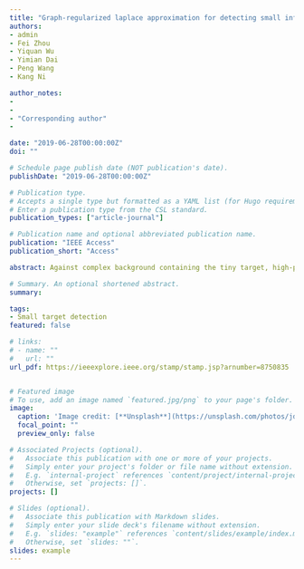 ```yaml
---
title: "Graph-regularized laplace approximation for detecting small infrared target against complex backgrounds"
authors:
- admin
- Fei Zhou
- Yiquan Wu
- Yimian Dai
- Peng Wang
- Kang Ni

author_notes:
- 
-
- "Corresponding author"
-

date: "2019-06-28T00:00:00Z"
doi: ""

# Schedule page publish date (NOT publication's date).
publishDate: "2019-06-28T00:00:00Z"

# Publication type.
# Accepts a single type but formatted as a YAML list (for Hugo requirements).
# Enter a publication type from the CSL standard.
publication_types: ["article-journal"]

# Publication name and optional abbreviated publication name.
publication: "IEEE Access"
publication_short: "Access"

abstract: Against complex background containing the tiny target, high-performance infrared small target detection is always treated as a difficult task. Many low-rank recovery-based methods have shown great potential, but they may suffer from high false or missing alarm when encountering the background with intricate interferences. In this paper, a novel graph-regularized Laplace low-rank approximation detecting model (GRLA) is developed for infrared dim target scenes. Initially, a non-convex Laplace low-rank regularizer instead of the nuclear norm is employed to boost the accuracy of heterogeneous background estimation. Then, to maintain the intrinsic structure between background patch-image, the graph regularization is incorporated in the detecting model.Besides, aiming at reducing the nontarget outliers, a reweighted l1 norm with nonnegative constraint is used. Finally, the proposed model is extended to a generalized framework (G-GRLA) by replacing different non-convex rank functions. With the help of the alternating direction method of multiplier (ADMM), the solution of the proposed model is obtained by an iterative optimization scheme. The experimental results on extensive actual infrared images present the superior performance of our proposed method to compare with the state-of-the-art methods.

# Summary. An optional shortened abstract.
summary: 

tags:
- Small target detection
featured: false

# links:
# - name: ""
#   url: ""
url_pdf: https://ieeexplore.ieee.org/stamp/stamp.jsp?arnumber=8750835


# Featured image
# To use, add an image named `featured.jpg/png` to your page's folder. 
image:
  caption: 'Image credit: [**Unsplash**](https://unsplash.com/photos/jdD8gXaTZsc)'
  focal_point: ""
  preview_only: false

# Associated Projects (optional).
#   Associate this publication with one or more of your projects.
#   Simply enter your project's folder or file name without extension.
#   E.g. `internal-project` references `content/project/internal-project/index.md`.
#   Otherwise, set `projects: []`.
projects: []

# Slides (optional).
#   Associate this publication with Markdown slides.
#   Simply enter your slide deck's filename without extension.
#   E.g. `slides: "example"` references `content/slides/example/index.md`.
#   Otherwise, set `slides: ""`.
slides: example
---
```



